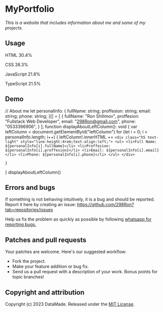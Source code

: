 # MyPortfolio

*This is a website that includes information about me and some of my projects.* 

## Usage

HTML
30.4%
 
CSS
26.3%
 
JavaScript
21.8%
 
TypeScript
21.5%

## Demo

// About me
let personalInfo: { fullName: string; proffesion: string; email: string; phone: string; }[] = [
    {
        fullName: "Ron Shilimov",
        proffesion: "Fullstack Web Developer",
        email: "298Ron@gmail.com",
        phone: "0533396906",
    }
];
function displayAboutLeftColumn(): void {
    var leftColumn = document.getElementById("leftColumn")
    for (let i = 0; i < personalInfo.length; i++) {
        leftColumn!.innerHTML += `<div class="h5 text-light" style="line-height:4rem;text-align:left;">
        <ul>
        <li>Full Name: ${personalInfo[i].fullName}</li>
        <li>Proffesion: ${personalInfo[i].proffesion}</li>
        <li>Email: ${personalInfo[i].email}</li>
        <li>Phone: ${personalInfo[i].phone}</li>
        </ul>
        </div>`

    }
}
displayAboutLeftColumn()

## Errors and bugs

If something is not behaving intuitively, it is a bug and should be reported.
Report it here by creating an issue: https://github.com/298Ron?tab=repositories/issues

Help us fix the problem as quickly as possible by following [whatsapp for reporting bugs.](https://api.whatsapp.com/send?phone=972533396906)

## Patches and pull requests

Your patches are welcome. Here's our suggested workflow:
 
* Fork the project.
* Make your feature addition or bug fix.
* Send us a pull request with a description of your work. Bonus points for topic branches!

## Copyright and attribution

Copyright (c) 2023 DataMade. Released under the [MIT License](https://github.com/298Ron?tab=repositories/blob/master/LICENSE).
